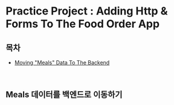 # Practice Project : Adding Http & Forms To The Food Order App

## 목차

- [Moving "Meals" Data To The Backend](#Meals-데이터를-백엔드로-이동하기)

</br>

## Meals 데이터를 백엔드로 이동하기

</br>
